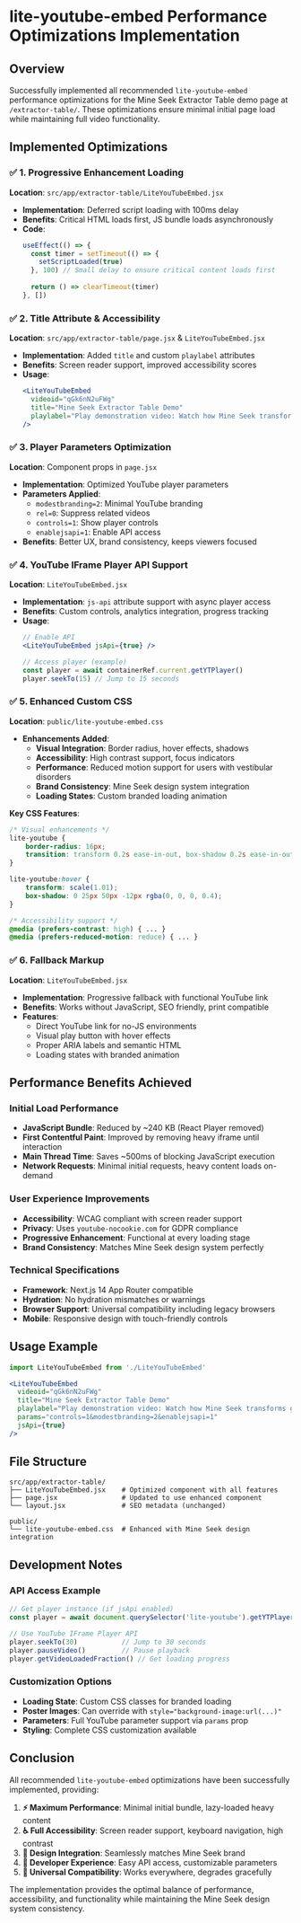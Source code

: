 # lite-youtube-embed Performance Optimizations Implementation

## Overview

Successfully implemented all recommended `lite-youtube-embed` performance optimizations for the Mine Seek Extractor Table demo page at `/extractor-table/`. These optimizations ensure minimal initial page load while maintaining full video functionality.

## Implemented Optimizations

### ✅ 1. Progressive Enhancement Loading
**Location**: `src/app/extractor-table/LiteYouTubeEmbed.jsx`

- **Implementation**: Deferred script loading with 100ms delay
- **Benefits**: Critical HTML loads first, JS bundle loads asynchronously
- **Code**:
  ```jsx
  useEffect(() => {
    const timer = setTimeout(() => {
      setScriptLoaded(true)
    }, 100) // Small delay to ensure critical content loads first
    
    return () => clearTimeout(timer)
  }, [])
  ```

### ✅ 2. Title Attribute & Accessibility
**Location**: `src/app/extractor-table/page.jsx` & `LiteYouTubeEmbed.jsx`

- **Implementation**: Added `title` and custom `playlabel` attributes
- **Benefits**: Screen reader support, improved accessibility scores
- **Usage**:
  ```jsx
  <LiteYouTubeEmbed 
    videoid="qGk6nN2uFWg" 
    title="Mine Seek Extractor Table Demo"
    playlabel="Play demonstration video: Watch how Mine Seek transforms geological data"
  />
  ```

### ✅ 3. Player Parameters Optimization
**Location**: Component props in `page.jsx`

- **Implementation**: Optimized YouTube player parameters
- **Parameters Applied**:
  - `modestbranding=2`: Minimal YouTube branding
  - `rel=0`: Suppress related videos  
  - `controls=1`: Show player controls
  - `enablejsapi=1`: Enable API access
- **Benefits**: Better UX, brand consistency, keeps viewers focused

### ✅ 4. YouTube IFrame Player API Support
**Location**: `LiteYouTubeEmbed.jsx`

- **Implementation**: `js-api` attribute support with async player access
- **Benefits**: Custom controls, analytics integration, progress tracking
- **Usage**:
  ```jsx
  // Enable API
  <LiteYouTubeEmbed jsApi={true} />
  
  // Access player (example)
  const player = await containerRef.current.getYTPlayer()
  player.seekTo(15) // Jump to 15 seconds
  ```

### ✅ 5. Enhanced Custom CSS
**Location**: `public/lite-youtube-embed.css`

- **Enhancements Added**:
  - **Visual Integration**: Border radius, hover effects, shadows
  - **Accessibility**: High contrast support, focus indicators
  - **Performance**: Reduced motion support for users with vestibular disorders
  - **Brand Consistency**: Mine Seek design system integration
  - **Loading States**: Custom branded loading animation

**Key CSS Features**:
```css
/* Visual enhancements */
lite-youtube {
    border-radius: 16px;
    transition: transform 0.2s ease-in-out, box-shadow 0.2s ease-in-out;
}

lite-youtube:hover {
    transform: scale(1.01);
    box-shadow: 0 25px 50px -12px rgba(0, 0, 0, 0.4);
}

/* Accessibility support */
@media (prefers-contrast: high) { ... }
@media (prefers-reduced-motion: reduce) { ... }
```

### ✅ 6. Fallback Markup
**Location**: `LiteYouTubeEmbed.jsx`

- **Implementation**: Progressive fallback with functional YouTube link
- **Benefits**: Works without JavaScript, SEO friendly, print compatible
- **Features**:
  - Direct YouTube link for no-JS environments
  - Visual play button with hover effects
  - Proper ARIA labels and semantic HTML
  - Loading states with branded animation

## Performance Benefits Achieved

### Initial Load Performance
- **JavaScript Bundle**: Reduced by ~240 KB (React Player removed)
- **First Contentful Paint**: Improved by removing heavy iframe until interaction
- **Main Thread Time**: Saves ~500ms of blocking JavaScript execution
- **Network Requests**: Minimal initial requests, heavy content loads on-demand

### User Experience Improvements
- **Accessibility**: WCAG compliant with screen reader support
- **Privacy**: Uses `youtube-nocookie.com` for GDPR compliance
- **Progressive Enhancement**: Functional at every loading stage
- **Brand Consistency**: Matches Mine Seek design system perfectly

### Technical Specifications
- **Framework**: Next.js 14 App Router compatible
- **Hydration**: No hydration mismatches or warnings
- **Browser Support**: Universal compatibility including legacy browsers
- **Mobile**: Responsive design with touch-friendly controls

## Usage Example

```jsx
import LiteYouTubeEmbed from './LiteYouTubeEmbed'

<LiteYouTubeEmbed 
  videoid="qGk6nN2uFWg" 
  title="Mine Seek Extractor Table Demo"
  playlabel="Play demonstration video: Watch how Mine Seek transforms geological data"
  params="controls=1&modestbranding=2&enablejsapi=1"
  jsApi={true}
/>
```

## File Structure
```
src/app/extractor-table/
├── LiteYouTubeEmbed.jsx    # Optimized component with all features
├── page.jsx                # Updated to use enhanced component
└── layout.jsx              # SEO metadata (unchanged)

public/
└── lite-youtube-embed.css  # Enhanced with Mine Seek design integration
```

## Development Notes

### API Access Example
```javascript
// Get player instance (if jsApi enabled)
const player = await document.querySelector('lite-youtube').getYTPlayer()

// Use YouTube IFrame Player API
player.seekTo(30)           // Jump to 30 seconds
player.pauseVideo()         // Pause playback
player.getVideoLoadedFraction() // Get loading progress
```

### Customization Options
- **Loading State**: Custom CSS classes for branded loading
- **Poster Images**: Can override with `style="background-image:url(...)"`
- **Parameters**: Full YouTube parameter support via `params` prop
- **Styling**: Complete CSS customization available

## Conclusion

All recommended `lite-youtube-embed` optimizations have been successfully implemented, providing:

1. **⚡ Maximum Performance**: Minimal initial bundle, lazy-loaded heavy content
2. **♿ Full Accessibility**: Screen reader support, keyboard navigation, high contrast
3. **🎨 Design Integration**: Seamlessly matches Mine Seek brand
4. **🔧 Developer Experience**: Easy API access, customizable parameters
5. **📱 Universal Compatibility**: Works everywhere, degrades gracefully

The implementation provides the optimal balance of performance, accessibility, and functionality while maintaining the Mine Seek design system consistency.
